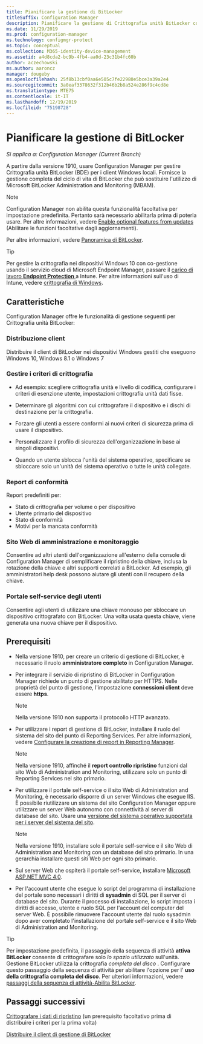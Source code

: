 ```yaml
---
title: Pianificare la gestione di BitLocker
titleSuffix: Configuration Manager
description: Pianificare la gestione di Crittografia unità BitLocker con Configuration Manager
ms.date: 11/29/2019
ms.prod: configuration-manager
ms.technology: configmgr-protect
ms.topic: conceptual
ms.collection: M365-identity-device-management
ms.assetid: a4d8cda2-bc9b-4fb4-aa0d-23c31b4fc60b
author: aczechowski
ms.author: aaroncz
manager: dougeby
ms.openlocfilehash: 25f8b13cbf0aa6e505c7fe22980e5bce3a39a2e4
ms.sourcegitcommit: 3a0eaf3378632f312b46b2b8a524e286f9c4cd8e
ms.translationtype: MTE75
ms.contentlocale: it-IT
ms.lasthandoff: 12/19/2019
ms.locfileid: "75198728"
---
```

# <a name="plan-for-bitlocker-management"></a>Pianificare la gestione di BitLocker

*Si applica a: Configuration Manager (Current Branch)*

<!-- 3601034 -->

A partire dalla versione 1910, usare Configuration Manager per gestire Crittografia unità BitLocker (BDE) per i client Windows locali. Fornisce la gestione completa del ciclo di vita di BitLocker che può sostituire l'utilizzo di Microsoft BitLocker Administration and Monitoring (MBAM).

> [!Note]  
> Configuration Manager non abilita questa funzionalità facoltativa per impostazione predefinita. Pertanto sarà necessario abilitarla prima di poterla usare. Per altre informazioni, vedere [Enable optional features from updates](/configmgr/core/servers/manage/install-in-console-updates#bkmk_options) (Abilitare le funzioni facoltative dagli aggiornamenti).  

Per altre informazioni, vedere [Panoramica di BitLocker](https://docs.microsoft.com/windows/security/information-protection/bitlocker/bitlocker-overview).

> [!TIP]
> Per gestire la crittografia nei dispositivi Windows 10 con co-gestione usando il servizio cloud di Microsoft Endpoint Manager, passare il [carico di lavoro **Endpoint Protection** ](/configmgr/comanage/workloads#endpoint-protection) a Intune. Per altre informazioni sull'uso di Intune, vedere [crittografia di Windows](/intune/protect/endpoint-protection-windows-10#windows-encryption).

## <a name="features"></a>Caratteristiche

Configuration Manager offre le funzionalità di gestione seguenti per Crittografia unità BitLocker:

### <a name="client-deployment"></a>Distribuzione client

Distribuire il client di BitLocker nei dispositivi Windows gestiti che eseguono Windows 10, Windows 8.1 o Windows 7

### <a name="manage-encryption-policies"></a>Gestire i criteri di crittografia

- Ad esempio: scegliere crittografia unità e livello di codifica, configurare i criteri di esenzione utente, impostazioni crittografia unità dati fisse.

- Determinare gli algoritmi con cui crittografare il dispositivo e i dischi di destinazione per la crittografia.

- Forzare gli utenti a essere conformi ai nuovi criteri di sicurezza prima di usare il dispositivo.

- Personalizzare il profilo di sicurezza dell'organizzazione in base ai singoli dispositivi.

- Quando un utente sblocca l'unità del sistema operativo, specificare se sbloccare solo un'unità del sistema operativo o tutte le unità collegate.

### <a name="compliance-reports"></a>Report di conformità

Report predefiniti per:

- Stato di crittografia per volume o per dispositivo
- Utente primario del dispositivo
- Stato di conformità
- Motivi per la mancata conformità

### <a name="administration-and-monitoring-website"></a>Sito Web di amministrazione e monitoraggio

Consentire ad altri utenti dell'organizzazione all'esterno della console di Configuration Manager di semplificare il ripristino della chiave, inclusa la rotazione della chiave e altri supporti correlati a BitLocker. Ad esempio, gli amministratori help desk possono aiutare gli utenti con il recupero della chiave.

### <a name="user-self-service-portal"></a>Portale self-service degli utenti

Consentire agli utenti di utilizzare una chiave monouso per sbloccare un dispositivo crittografato con BitLocker. Una volta usata questa chiave, viene generata una nuova chiave per il dispositivo.

## <a name="prerequisites"></a>Prerequisiti

- Nella versione 1910, per creare un criterio di gestione di BitLocker, è necessario il ruolo **amministratore completo** in Configuration Manager.

- Per integrare il servizio di ripristino di BitLocker in Configuration Manager richiede un punto di gestione abilitato per HTTPS. Nelle proprietà del punto di gestione, l'impostazione **connessioni client** deve essere **https**.

    > [!NOTE]
    > Nella versione 1910 non supporta il protocollo HTTP avanzato.

- Per utilizzare i report di gestione di BitLocker, installare il ruolo del sistema del sito del punto di Reporting Services. Per altre informazioni, vedere [Configurare la creazione di report in Reporting Manager](/configmgr/core/servers/manage/configuring-reporting).

    > [!NOTE]
    > Nella versione 1910, affinché il **report controllo ripristino** funzioni dal sito Web di Administration and Monitoring, utilizzare solo un punto di Reporting Services nel sito primario.

- Per utilizzare il portale self-service o il sito Web di Administration and Monitoring, è necessario disporre di un server Windows che esegue IIS. È possibile riutilizzare un sistema del sito Configuration Manager oppure utilizzare un server Web autonomo con connettività al server di database del sito. Usare una [versione del sistema operativo supportata per i server del sistema del sito](/configmgr/core/plan-design/configs/supported-operating-systems-for-site-system-servers).

    > [!NOTE]
    > Nella versione 1910, installare solo il portale self-service e il sito Web di Administration and Monitoring con un database del sito primario. In una gerarchia installare questi siti Web per ogni sito primario.

- Sul server Web che ospiterà il portale self-service, installare [Microsoft ASP.NET MVC 4,0](https://docs.microsoft.com/aspnet/mvc/mvc4).

- Per l'account utente che esegue lo script del programma di installazione del portale sono necessari i diritti di **sysadmin** di SQL per il server di database del sito. Durante il processo di installazione, lo script imposta i diritti di accesso, utente e ruolo SQL per l'account del computer del server Web. È possibile rimuovere l'account utente dal ruolo sysadmin dopo aver completato l'installazione del portale self-service e il sito Web di Administration and Monitoring.

> [!TIP]
> Per impostazione predefinita, il passaggio della sequenza di attività **attiva BitLocker** consente di crittografare solo *lo spazio utilizzato* sull'unità. Gestione BitLocker utilizza la crittografia *completa del disco* . Configurare questo passaggio della sequenza di attività per abilitare l'opzione per l' **uso della crittografia completa del disco**. Per ulteriori informazioni, vedere [passaggi della sequenza di attività-Abilita BitLocker](/configmgr/osd/understand/task-sequence-steps#BKMK_EnableBitLocker).

## <a name="next-steps"></a>Passaggi successivi

[Crittografare i dati di ripristino](/configmgr/protect/deploy-use/bitlocker/encrypt-recovery-data) (un prerequisito facoltativo prima di distribuire i criteri per la prima volta)

[Distribuire il client di gestione di BitLocker](/configmgr/protect/deploy-use/bitlocker/deploy-management-agent)
